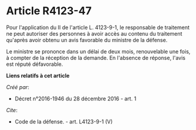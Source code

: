# Article R4123-47

Pour l'application du II de l'article L. 4123-9-1, le responsable de traitement ne peut autoriser des personnes à avoir accès
au contenu du traitement qu'après avoir obtenu un avis favorable du ministre de la défense. 

Le ministre se prononce dans un délai de deux mois, renouvelable une fois, à compter de la réception de la demande. En
l'absence de réponse, l'avis est réputé défavorable.

**Liens relatifs à cet article**

_Créé par_:

  - Décret n°2016-1946 du 28 décembre 2016 - art. 1

_Cite_:

  - Code de la défense. - art. L4123-9-1 (V)
